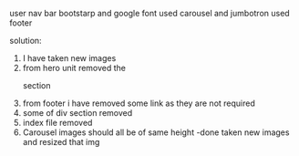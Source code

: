 user nav bar
bootstarp and google font used
carousel  and jumbotron used
footer

solution:
1) I have taken new images
2) from hero unit removed the <P> section
3) from footer i have removed some link as they are not required
4) some of div section removed
5) index file removed
6) Carousel images should all be of same height -done taken new images and resized that img

